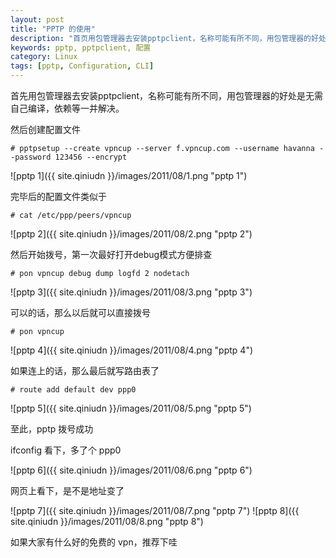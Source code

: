 ```yaml
---
layout: post
title: "PPTP 的使用"
description: "首页用包管理器去安装pptpclient，名称可能有所不同，用包管理器的好处是无需自己编译，依赖等一并解决"
keywords: pptp, pptpclient, 配置
category: Linux
tags: [pptp, Configuration, CLI]
---
```


首先用包管理器去安装pptpclient，名称可能有所不同，用包管理器的好处是无需自己编译，依赖等一并解决。

然后创建配置文件

    # pptpsetup --create vpncup --server f.vpncup.com --username havanna --password 123456 --encrypt

![pptp 1]({{ site.qiniudn }}/images/2011/08/1.png "pptp 1")

<!-- more -->
完毕后的配置文件类似于

    # cat /etc/ppp/peers/vpncup

![pptp 2]({{ site.qiniudn }}/images/2011/08/2.png "pptp 2")

然后开始拨号，第一次最好打开debug模式方便排查

    # pon vpncup debug dump logfd 2 nodetach

![pptp 3]({{ site.qiniudn }}/images/2011/08/3.png "pptp 3")

可以的话，那么以后就可以直接拨号

    # pon vpncup

![pptp 4]({{ site.qiniudn }}/images/2011/08/4.png "pptp 4")

如果连上的话，那么最后就写路由表了

    # route add default dev ppp0

![pptp 5]({{ site.qiniudn }}/images/2011/08/5.png "pptp 5")

至此，pptp 拨号成功

ifconfig 看下，多了个 ppp0

![pptp 6]({{ site.qiniudn }}/images/2011/08/6.png "pptp 6")

网页上看下，是不是地址变了

![pptp 7]({{ site.qiniudn }}/images/2011/08/7.png "pptp 7")
![pptp 8]({{ site.qiniudn }}/images/2011/08/8.png "pptp 8")

如果大家有什么好的免费的 vpn，推荐下哇
